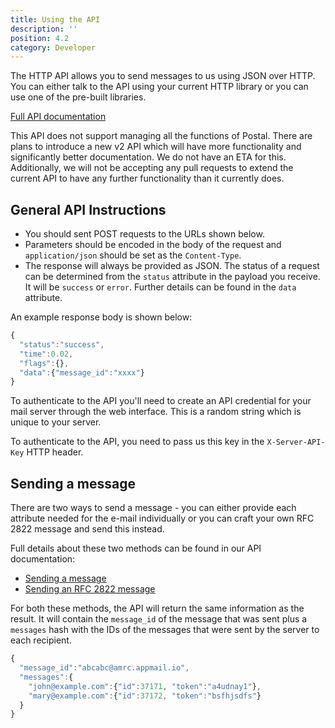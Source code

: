 ```yaml
---
title: Using the API
description: ''
position: 4.2
category: Developer
---
```

The HTTP API allows you to send messages to us using JSON over HTTP. You can either talk to the API using your current HTTP library or you can use one of the pre-built libraries.

[Full API documentation](https://apiv1.postalserver.io)

<alert>
This API does not support managing all the functions of Postal. There are plans to introduce a new v2 API which will have more functionality and significantly better documentation. We do not have an ETA for this. Additionally, we will not be accepting any pull requests to extend the current API to have any further functionality than it currently does.
</alert>

## General API Instructions

* You should sent POST requests to the URLs shown below.
* Parameters should be encoded in the body of the request and `application/json` should be set as the `Content-Type`.
* The response will always be provided as JSON. The status of a request can be determined from the `status` attribute in the payload you receive. It will be `success` or `error`. Further details can be found in the `data` attribute.

An example response body is shown below:

```javascript
{
  "status":"success",
  "time":0.02,
  "flags":{},
  "data":{"message_id":"xxxx"}
}
```

To authenticate to the API you'll need to create an API credential for your mail server through the web interface. This is a random string which is unique to your server.

To authenticate to the API, you need to pass us this key in the `X-Server-API-Key` HTTP header.

## Sending a message

There are two ways to send a message - you can either provide each attribute needed for the e-mail individually or you can craft your own RFC 2822 message and send this instead.

Full details about these two methods can be found in our API documentation:

* [Sending a message](https://postalserver.github.io/postal-api/controllers/send/message)
* [Sending an RFC 2822 message](https://postalserver.github.io/postal-api/controllers/send/raw)

For both these methods, the API will return the same information as the result. It will contain the `message_id` of the message that was sent plus a `messages` hash with the IDs of the messages that were sent by the server to each recipient.

```javascript
{
  "message_id":"abcabc@amrc.appmail.io",
  "messages":{
    "john@example.com":{"id":37171, "token":"a4udnay1"},
    "mary@example.com":{"id":37172, "token":"bsfhjsdfs"}
  }
}
```
